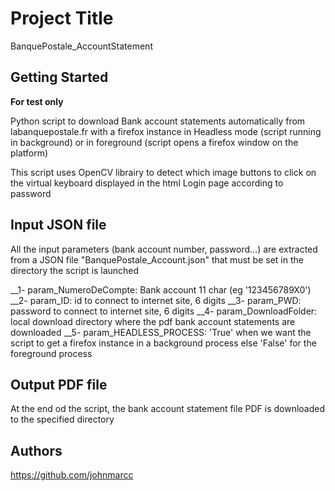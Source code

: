 # Project Title
BanquePostale_AccountStatement

## Getting Started

__For test only__

Python script to download Bank account statements automatically from labanquepostale.fr with a firefox instance in Headless mode (script running in background) or in foreground (script opens a firefox window on the platform)

This script uses OpenCV librairy to detect which image buttons to click on the virtual keyboard displayed in the html Login page according to 
password

## Input JSON file
All the input parameters (bank account number, password...) are extracted from a JSON file "BanquePostale_Account.json" that must be set in the directory the script is launched

__1- param_NumeroDeCompte: Bank account 11 char (eg '123456789X0')
__2- param_ID: id to connect to internet site, 6 digits
__3- param_PWD: password to connect to internet site, 6 digits
__4- param_DownloadFolder: local download directory where the pdf bank account statements are downloaded
__5- param_HEADLESS_PROCESS: 'True' when we want the script to get a firefox instance in a background process else 'False' for the foreground process

## Output PDF file
At the end od the script, the bank account statement file PDF is downloaded to the specified directory

## Authors

https://github.com/johnmarcc
